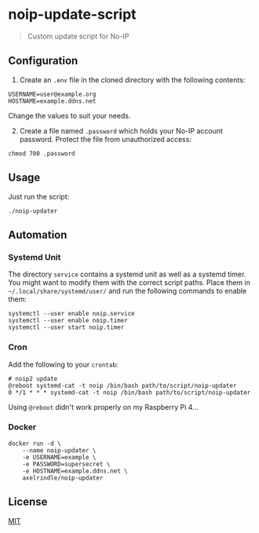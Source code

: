 # noip-update-script

> Custom update script for No-IP

## Configuration

1. Create an `.env` file in the cloned directory with the following contents:

```properties
USERNAME=user@example.org
HOSTNAME=example.ddns.net
```

Change the values to suit your needs.

2. Create a file named `.password` which holds your No-IP account password. Protect the file from unauthorized access:

```shell
chmod 700 .password
```

## Usage

Just run the script:

```shell
./noip-updater
```

## Automation

### Systemd Unit

The directory `service` contains a systemd unit as well as a systemd timer.
You might want to modify them with the correct script paths.
Place them in `~/.local/share/systemd/user/` and run the following commands to enable them:

```shell
systemctl --user enable noip.service
systemctl --user enable noip.timer
systemctl --user start noip.timer
```

### Cron

Add the following to your `crontab`:

```
# noip2 update
@reboot systemd-cat -t noip /bin/bash path/to/script/noip-updater
0 */1 * * * systemd-cat -t noip /bin/bash path/to/script/noip-updater
```

Using `@reboot` didn't work properly on my Raspberry Pi 4...

### Docker

```shell
docker run -d \
    --name noip-updater \
    -e USERNAME=example \
    -e PASSWORD=supersecret \
    -e HOSTNAME=example.ddns.net \
    axelrindle/noip-updater
```

## License

[MIT](LICENSE)
